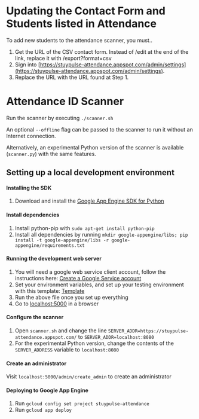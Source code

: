 # Updating the Contact Form and Students listed in Attendance

To add new students to the attendance scanner, you must..
1) Get the URL of the CSV contact form. Instead of /edit at the end of the link, replace it with /export?format=csv
2) Sign into [https://stuypulse-attendance.appspot.com/admin/settings](https://stuypulse-attendance.appspot.com/admin/settings).
3) Replace the URL with the URL found at Step 1.

# Attendance ID Scanner

Run the scanner by executing `./scanner.sh`

An optional `--offline` flag can be passed to the scanner to run it without an Internet connection.

Alternatively, an experimental Python version of the scanner is available (`scanner.py`) with the same features.

## Setting up a local development environment
#### Installing the SDK
1) Download and install the [Google App Engine SDK for Python](https://cloud.google.com/appengine/docs/standard/python/download)
#### Install dependencies
1) Install python-pip with `sudo apt-get install python-pip`
2) Install all dependencies by running `mkdir google-appengine/libs; pip install -t google-appengine/libs -r google-appengine/requirements.txt`
#### Running the development web server
1) You will need a google web service client account, follow the instructions here: [Create a Google Service account](https://cloud.google.com/docs/authentication/getting-started)
2) Set your environment variables, and set up your testing environment with this template: [Template](https://gist.github.com/vs2961/f0679ce6f9d1f38ef6e75c42acc726a2)
3) Run the above file once you set up everything
4) Go to [localhost:5000](http://localhost:5000) in a browser
#### Configure the scanner
1) Open `scanner.sh` and change the line `SERVER_ADDR=https://stuypulse-attendance.appspot.com/` to `SERVER_ADDR=localhost:8080`
2) For the experimental Python version, change the contents of the `SERVER_ADDRESS` variable to `localhost:8080`
#### Create an administrator
Visit `localhost:5000/admin/create_admin` to create an administrator
#### Deploying to Google App Engine
1) Run `gcloud config set project stuypulse-attendance`
2) Run `gcloud app deploy`
